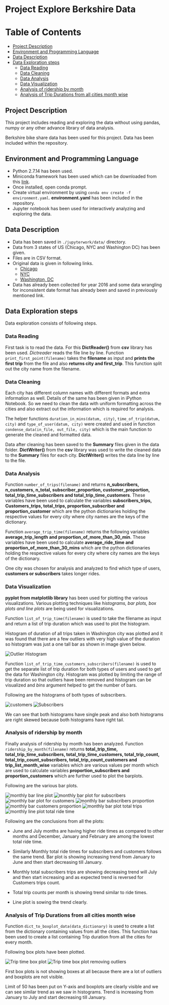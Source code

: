 # Project Explore Berkshire Data

# Table of Contents

- [Project Description](#project-description)
- [Environment and Programming Language](#environment-and-programming-language)
- [Data Description](#data-description)
- [Data Exploration steps](#data-exploration-steps)
  * [Data Reading](#data-reading)
  * [Data Cleaning](#data-cleaning)
  * [Data Analysis](#data-analysis)
  * [Data Visualization](#data-visualization)
  * [Analysis of ridership by month](#analysis-of-ridership-by-month)
  * [Analysis of Trip Durations from all cities month wise](#analysis-of-trip-durations-from-all-cities-month-wise)

## Project Description

This project includes reading and exploring the data without using pandas, numpy or any other advance library of data analysis.

Berkshire bike share data has been used for this project. Data has been included within the repository.


## Environment and Programming Language

* Python 2.7.14 has been used.
* Miniconda framework has been used which can be downloaded from this [link](https://repo.continuum.io/miniconda/).
* Once installed, open conda prompt.
* Create virtual environment by using `conda env create -f environment.yaml`. **environment.yaml** has been included in the repository.
* Jupyter notebook has been used for interactively analyzing and exploring the data.


## Data Description

* Data has been saved in `./jupyterwork/data/` directory.
* Data from 3 states of US (Chicago, NYC and Washington DC) has been given.
* Files are in CSV format.
* Original data is given in following links.
  * [Chicago](https://www.divvybikes.com/system-data)
  * [NYC](https://www.divvybikes.com/system-data)
  * [Washington, DC](https://www.capitalbikeshare.com/system-data)
* Data has already been collected for year 2016 and some data wrangling for inconsistent date format has already been and saved in previously mentioned link.


## Data Exploration steps

Data exploration consists of following steps.

### Data Reading

  First task is to read the data. For this **DictReader()** from **csv** library has been used.
  _Dictreader_ reads the file line by line. Function `print_first_point(filename)` takes the **filename** as input and **prints the first trip** from the file and also **returns city and first_trip**. This function split out the city name from the filename.

### Data Cleaning

  Each city has different column names with different formats and extra information as well. Details of the same has been given in iPython Notebook. So we need to clean the data with uniform formatting across the cities and also extract out the information which is required for analysis.

  The helper functions `duration_in_mins(datum, city)`, `time_of_trip(datum, city)` and `type_of_user(datum, city)` were created and used in function `condense_data(in_file, out_file, city)` which is the main function to generate the cleaned and formatted data.

  Data after cleaning has been saved to the **Summary** files given in the data folder. **DictWriter()** from the **csv** library was used to write the cleaned data to the **Summary** files for each city. **DictWriter()** writes the data line by line to the file.

### Data Analysis

  Function `number_of_trips(filename)` and returns **n_subscribers, n_customers, n_total, subscriber_proportion, customer_proportion, total_trip_time_subscribers and  total_trip_time_customers**. These variables have been used to calculate the variables **subscribers_trips, Customers_trips, total_trips, proportion_subscriber and proportion_customer** which are the python dictionaries holding the respective values for every city where city names are the keys of the dictionary.

  Function `average_trip_time(filename)` returns the following variables **average_trip_length and proportion_of_more_than_30_min**. These variables have been used to calculate **average_ride_time and proportion_of_more_than_30_mins** which are the python dictionaries holding the respective values for every city where city names are the keys of the dictionary.

  One city was chosen for analysis and analyzed to find which type of users, **customers or subscribers** takes longer rides.

### Data Visualization

  **pyplot from matplotlib library** has been used for plotting the various visualizations. Various plotting techniques like _histograms, bar plots, box plots and line plots_ are being used for visualizations.

  Function `list_of_trip_time(filename)` is used to take the filename as input and return a list of trip duration which was used to plot the histogram.

  Histogram of duration of all trips taken in Washington city was plotted and it was found that there are a few outliers with very high value of the duration so histogram was just a one tall bar as shown in image given below.

  ![Outlier Histogram](./jupyterwork/Washington_histogram_with_outliers.png)

  Function `list_of_trip_time_customers_subscribers(filename)` is used to get the separate list of trip duration for both types of users and used to get the data for Washington city. Histogram was plotted by limiting the range of trip duration so that outliers have been removed and histogram can be visualized and _bins_ argument helped to get the number of bars.

  Following are the histograms of both types of subscribers.

  ![customers](./jupyterwork/Washington_Customers_histogram.png) ![Subscribers](./jupyterwork/Washington_subscribers_histogram.png)

  We can see that both histograms have single peak and also both histograms are right skewed because both histograms have right tail.

### Analysis of ridership by month

  Finally analysis of ridership by month has been analyzed. Function `ridership_by_month(filename)` returns **total_trip_time, total_trip_time_subscribers, total_trip_time_customers, total_trip_count, total_trip_count_subscribers, total_trip_count_customers and trip_list_month_wise** variables which are various values per month which are used to calculate variables **proportion_subscribers and proportion_customers** which are further used to plot the barplots.

  Following are the various bar plots.

  ![monthly bar line plot](./jupyterwork/Monthly_ride_bar_line.png)
  ![monthly bar plot for subscribers](./jupyterwork/total_ride_time_subscribers.png)
  ![monthly bar plot for customers](./jupyterwork/total_ride_time_customers.png)
  ![monthly bar subscribers proportion](./jupyterwork/Monthly_total_proportion_subscribers_trips.png)
  ![monthly bar customers proportion](./jupyterwork/Monthly_total_proportion_customers_trips.png)
  ![monthly bar plot total trips](./jupyterwork/Monthly_total_trips_count.png)
  ![monthly line plot total ride time](./jupyterwork/Monthly_total_ride_time.png)

  Following are the conclusions from all the plots:
  * June and July months are having higher ride times as compared to other months and December, January and February are among the lowest total ride time.

  * Similarly Monthly total ride times for subscribers and customers follows the same trend. Bar plot is showing increasing trend from January to June and then start decreasing till January.

  * Monthly total subscribers trips are showing decreasing trend will July and then start increasing and as expected trend is reversed for Customers trips count.

  * Total trip counts per month is showing trend similar to ride times.

  * Line plot is sowing the trend clearly.

### Analysis of Trip Durations from all cities month wise

Function `dict_to_boxplot_data(data_dictionary)` is used to create a list from the dictionary containing values from all the cities. This function has been used to create a list containing Trip duration from all the cities for every month.

Following box plots have been plotted.

![Trip time box plot](./jupyterwork/box_plot.png)
![Trip time box plot removing outliers](./jupyterwork/box_plot_ylim_50.png)

First box plots is not showing boxes at all because there are a lot of outliers and boxplots are not visible.

Limit of 50 has been put on Y-axis and boxplots are clearly visible and we can see similar trend as we saw in histograms. Trend is increasing from January to July and start decreasing till January.
